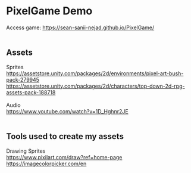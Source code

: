 # PixelGame Demo
Access game: https://sean-sanii-nejad.github.io/PixelGame/
<br />
<br />
## Assets
Sprites
<br />
https://assetstore.unity.com/packages/2d/environments/pixel-art-bush-pack-279945
<br />
https://assetstore.unity.com/packages/2d/characters/top-down-2d-rpg-assets-pack-188718
<br />
<br />
Audio
<br />
https://www.youtube.com/watch?v=1D_Hghnr2JE
<br />
<br />
## Tools used to create my assets
Drawing Sprites
<br />
https://www.pixilart.com/draw?ref=home-page
<br />
https://imagecolorpicker.com/en
